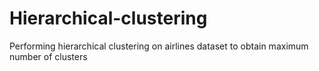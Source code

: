 # Hierarchical-clustering
Performing hierarchical clustering on airlines dataset to obtain maximum number of clusters
